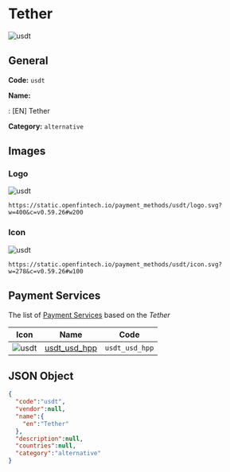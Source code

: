 
# Tether 
![usdt](https://static.openfintech.io/payment_methods/usdt/logo.svg?w=400&c=v0.59.26#w200)  

## General 
**Code:** `usdt` 
 
**Name:** 
 
:	[EN] Tether 
 
**Category:** `alternative` 
 

## Images 

### Logo 
![usdt](https://static.openfintech.io/payment_methods/usdt/logo.svg?w=400&c=v0.59.26#w200)  

```
https://static.openfintech.io/payment_methods/usdt/logo.svg?w=400&c=v0.59.26#w200
```  

### Icon 
![usdt](https://static.openfintech.io/payment_methods/usdt/icon.svg?w=278&c=v0.59.26#w100)  

```
https://static.openfintech.io/payment_methods/usdt/icon.svg?w=278&c=v0.59.26#w100
```  

## Payment Services 
 
The list of [Payment Services](/payment-services/) based on the _Tether_ 

|Icon|Name|Code| 
|:---:|:---:|:---:| 
|![usdt](https://static.openfintech.io/payment_methods/usdt/icon.svg?w=278&c=v0.59.26#w100) |[usdt_usd_hpp](/payment-services/usdt_usd_hpp/)|`usdt_usd_hpp`| 
 

## JSON Object 

```json
{
  "code":"usdt",
  "vendor":null,
  "name":{
    "en":"Tether"
  },
  "description":null,
  "countries":null,
  "category":"alternative"
}
```  
